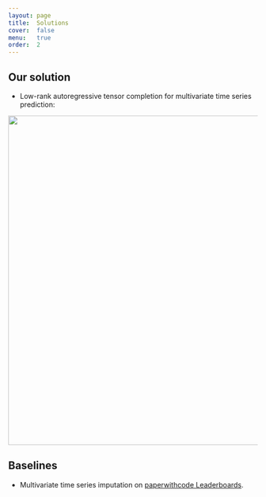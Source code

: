 ```yaml
---
layout: page
title:  Solutions
cover:  false
menu:   true
order:  2
---
```


Our solution
-----------

- Low-rank autoregressive tensor completion for multivariate time series prediction:

<p align="center">
<img align="middle" src="https://github.com/xinychen/transdim/blob/master/images/predictor-explained.png" width="666" />
</p>



Baselines
-----------

- Multivariate time series imputation on [paperwithcode Leaderboards](https://paperswithcode.com/task/multivariate-time-series-imputation).

